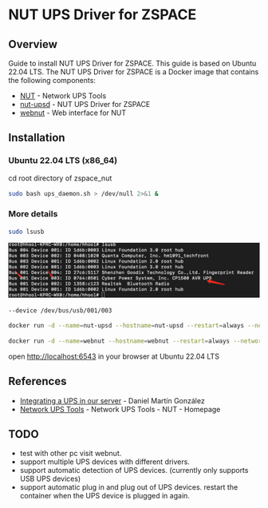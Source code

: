 # NUT UPS Driver for ZSPACE

## Overview

Guide to install NUT UPS Driver for ZSPACE. This guide is based on Ubuntu 22.04 LTS. The NUT UPS Driver for ZSPACE is a Docker image that contains the following components:

- [NUT](https://networkupstools.org/) - Network UPS Tools
- [nut-upsd](https://github.com/upshift-docker/nut-upsd) - NUT UPS Driver for ZSPACE
- [webnut](https://hub.docker.com/r/teknologist/webnut/dockerfile) - Web interface for NUT

## Installation

### Ubuntu 22.04 LTS (x86_64)

cd root directory of zspace_nut

```bash
sudo bash ups_daemon.sh > /dev/null 2>&1 &
```

### More details


```bash
sudo lsusb
```

![ups-lsusb.img](ups-lsusb.jpg)

```text
--device /dev/bus/usb/001/003
```

```bash
docker run -d --name=nut-upsd --hostname=nut-upsd --restart=always --network=host --device /dev/bus/usb/001/003 -e UPS_NAME="zspace_ups" -e UPS_DESC="Server - zspace ups U2600" -e UPS_DRIVER="usbhid-ups" -e UPS_PORT="auto" -e API_USER="upsmon" -e API_PASSWORD="123456789ABCDEFGH" -e ADMIN_PASSWORD="123456789ABCDEFGH" -e SHUTDOWN_CMD="echo 'Home has no current. Proceeding to shut down...'" hhool/zspace_nut_ups:v1.0
```

```bash
docker run -d --name=webnut --hostname=webnut --restart=always --network=host -e UPS_HOST="127.0.0.1" -e UPS_PORT="3493" -e UPS_USER="upsmon" -e UPS_PASSWORD="123456789ABCDEFGH" teknologist/webnut:latest
```

open [http://localhost:6543](http://localhost:6543) in your browser at Ubuntu 22.04 LTS

## References

- [Integrating a UPS in our server](https://www.danielmartingonzalez.com/en/integrating-ups-server/) - Daniel Martín González
- [Network UPS Tools](https://networkupstools.org/) - Network UPS Tools - NUT - Homepage

## TODO

- test with other pc visit webnut.
- support multiple UPS devices with different drivers.
- support automatic detection of UPS devices. (currently only supports USB UPS devices)
- support automatic plug in and plug out of UPS devices. restart the container when the UPS device is plugged in again.
